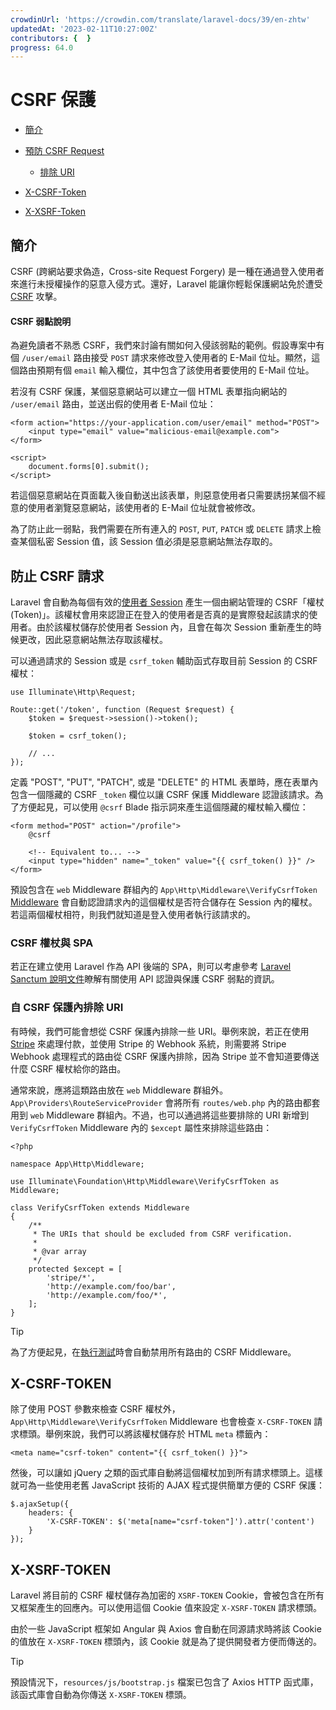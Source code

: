 ```yaml
---
crowdinUrl: 'https://crowdin.com/translate/laravel-docs/39/en-zhtw'
updatedAt: '2023-02-11T10:27:00Z'
contributors: {  }
progress: 64.0
---
```


# CSRF 保護

- [簡介](#csrf-introduction)
- [預防 CSRF Request](#preventing-csrf-requests)
  - [排除 URI](#csrf-excluding-uris)
  
- [X-CSRF-Token](#csrf-x-csrf-token)
- [X-XSRF-Token](#csrf-x-xsrf-token)

<a name="csrf-introduction"></a>

## 簡介

CSRF (跨網站要求偽造，Cross-site Request Forgery) 是一種在通過登入使用者來進行未授權操作的惡意入侵方式。還好，Laravel 能讓你輕鬆保護網站免於遭受 [CSRF](https://zh.wikipedia.org/zh-tw/%E8%B7%A8%E7%AB%99%E8%AF%B7%E6%B1%82%E4%BC%AA%E9%80%A0) 攻擊。

<a name="csrf-explanation"></a>

#### CSRF 弱點說明

為避免讀者不熟悉 CSRF，我們來討論有關如何入侵該弱點的範例。假設專案中有個 `/user/email` 路由接受 `POST` 請求來修改登入使用者的 E-Mail 位址。顯然，這個路由預期有個 `email` 輸入欄位，其中包含了該使用者要使用的 E-Mail 位址。

若沒有 CSRF 保護，某個惡意網站可以建立一個 HTML 表單指向網站的 `/user/email` 路由，並送出假的使用者 E-Mail 位址：

    <form action="https://your-application.com/user/email" method="POST">
        <input type="email" value="malicious-email@example.com">
    </form>
    
    <script>
        document.forms[0].submit();
    </script>
若這個惡意網站在頁面載入後自動送出該表單，則惡意使用者只需要誘拐某個不經意的使用者瀏覽惡意網站，該使用者的 E-Mail 位址就會被修改。

為了防止此一弱點，我們需要在所有連入的 `POST`, `PUT`, `PATCH` 或 `DELETE` 請求上檢查某個私密 Session 值，該 Session 值必須是惡意網站無法存取的。

<a name="preventing-csrf-requests"></a>

## 防止 CSRF 請求

Laravel 會自動為每個有效的[使用者 Session](/docs/{{version}}/session) 產生一個由網站管理的 CSRF「權杖 (Token)」。該權杖會用來認證正在登入的使用者是否真的是實際發起該請求的使用者。由於該權杖儲存於使用者 Session 內，且會在每次 Session 重新產生的時候更改，因此惡意網站無法存取該權杖。

可以通過請求的 Session 或是 `csrf_token` 輔助函式存取目前 Session 的 CSRF 權杖：

    use Illuminate\Http\Request;
    
    Route::get('/token', function (Request $request) {
        $token = $request->session()->token();
    
        $token = csrf_token();
    
        // ...
    });
定義 "POST", "PUT", "PATCH", 或是 "DELETE" 的 HTML 表單時，應在表單內包含一個隱藏的 CSRF `_token` 欄位以讓 CSRF 保護 Middleware 認證該請求。為了方便起見，可以使用 `@csrf` Blade 指示詞來產生這個隱藏的權杖輸入欄位：

    <form method="POST" action="/profile">
        @csrf
    
        <!-- Equivalent to... -->
        <input type="hidden" name="_token" value="{{ csrf_token() }}" />
    </form>
預設包含在 `web` Middleware 群組內的 `App\Http\Middleware\VerifyCsrfToken` [Middleware](/docs/{{version}}/middleware) 會自動認證請求內的這個權杖是否符合儲存在 Session 內的權杖。若這兩個權杖相符，則我們就知道是登入使用者執行該請求的。

<a name="csrf-tokens-and-spas"></a>

### CSRF 權杖與 SPA

若正在建立使用 Laravel 作為 API 後端的 SPA，則可以考慮參考 [Laravel Sanctum 說明文件](/docs/{{version}}/sanctum)瞭解有關使用 API 認證與保護 CSRF 弱點的資訊。

<a name="csrf-excluding-uris"></a>

### 自 CSRF 保護內排除 URI

有時候，我們可能會想從 CSRF 保護內排除一些 URI。舉例來說，若正在使用 [Stripe](https://stripe.com) 來處理付款，並使用 Stripe 的 Webhook 系統，則需要將 Stripe Webhook 處理程式的路由從 CSRF 保護內排除，因為 Stripe 並不會知道要傳送什麼 CSRF 權杖給你的路由。

通常來說，應將這類路由放在 `web` Middleware 群組外。`App\Providers\RouteServiceProvider` 會將所有 `routes/web.php` 內的路由都套用到 `web` Middleware 群組內。不過，也可以通過將這些要排除的 URI 新增到 `VerifyCsrfToken` Middleware 內的 `$except` 屬性來排除這些路由：

    <?php
    
    namespace App\Http\Middleware;
    
    use Illuminate\Foundation\Http\Middleware\VerifyCsrfToken as Middleware;
    
    class VerifyCsrfToken extends Middleware
    {
        /**
         * The URIs that should be excluded from CSRF verification.
         *
         * @var array
         */
        protected $except = [
            'stripe/*',
            'http://example.com/foo/bar',
            'http://example.com/foo/*',
        ];
    }
> [!TIP]  
> 為了方便起見，在[執行測試](/docs/{{version}}/testing)時會自動禁用所有路由的 CSRF Middleware。

<a name="csrf-x-csrf-token"></a>

## X-CSRF-TOKEN

除了使用 POST 參數來檢查 CSRF 權杖外，`App\Http\Middleware\VerifyCsrfToken` Middleware 也會檢查 `X-CSRF-TOKEN` 請求標頭。舉例來說，我們可以將該權杖儲存於 HTML `meta` 標籤內：

    <meta name="csrf-token" content="{{ csrf_token() }}">
然後，可以讓如 jQuery 之類的函式庫自動將這個權杖加到所有請求標頭上。這樣就可為一些使用老舊 JavaScript 技術的 AJAX 程式提供簡單方便的 CSRF 保護：

    $.ajaxSetup({
        headers: {
            'X-CSRF-TOKEN': $('meta[name="csrf-token"]').attr('content')
        }
    });
<a name="csrf-x-xsrf-token"></a>

## X-XSRF-TOKEN

Laravel 將目前的 CSRF 權杖儲存為加密的 `XSRF-TOKEN` Cookie，會被包含在所有又框架產生的回應內。可以使用這個 Cookie 值來設定 `X-XSRF-TOKEN` 請求標頭。

由於一些 JavaScript 框架如 Angular 與 Axios 會自動在同源請求時將該 Cookie 的值放在 `X-XSRF-TOKEN` 標頭內，該 Cookie 就是為了提供開發者方便而傳送的。

> [!TIP]  
> 預設情況下，`resources/js/bootstrap.js` 檔案已包含了 Axios HTTP 函式庫，該函式庫會自動為你傳送 `X-XSRF-TOKEN` 標頭。
